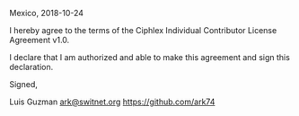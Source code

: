 Mexico, 2018-10-24

I hereby agree to the terms of the Ciphlex Individual Contributor License
Agreement v1.0.

I declare that I am authorized and able to make this agreement and sign this
declaration.

Signed,

Luis Guzman ark@switnet.org https://github.com/ark74

